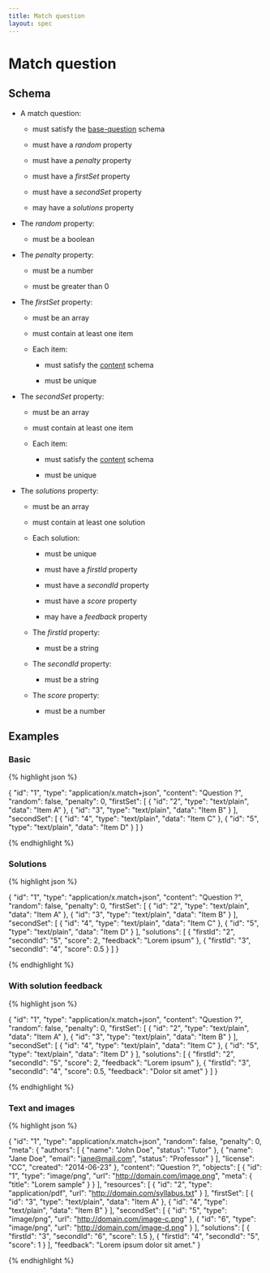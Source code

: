 ```yaml
---
title: Match question
layout: spec
---
```


# Match question

## Schema

* A match question:

  * must satisfy the [base-question](base-question.html) schema

  * must have a *random* property

  * must have a *penalty* property

  * must have a *firstSet* property

  * must have a *secondSet* property

  * may have a *solutions* property

* The *random* property:

  * must be a boolean

* The *penalty* property:

  * must be a number

  * must be greater than 0

* The *firstSet* property:

  * must be an array

  * must contain at least one item

  * Each item:

    * must satisfy the [content](content.html) schema

    * must be unique

* The *secondSet* property:

  * must be an array

  * must contain at least one item

  * Each item:

    * must satisfy the [content](content.html) schema

    * must be unique

* The *solutions* property:

  * must be an array

  * must contain at least one solution

  * Each solution:

    * must be unique

    * must have a *firstId* property

    * must have a *secondId* property

    * must have a *score* property

    * may have a *feedback* property

  * The *firstId* property:

    * must be a string

  * The *secondId* property:

    * must be a string

  * The *score* property:

    * must be a number

## Examples

### Basic

{% highlight json %}

{
  "id": "1",
  "type": "application/x.match+json",
  "content": "Question ?",
  "random": false,
  "penalty": 0,
  "firstSet": [
    {
      "id": "2",
      "type": "text/plain",
      "data": "Item A"
    },
    {
      "id": "3",
      "type": "text/plain",
      "data": "Item B"
    }
  ],
  "secondSet": [
    {
      "id": "4",
      "type": "text/plain",
      "data": "Item C"
    },
    {
      "id": "5",
      "type": "text/plain",
      "data": "Item D"
    }
  ]
}


{% endhighlight %}

### Solutions

{% highlight json %}

{
  "id": "1",
  "type": "application/x.match+json",
  "content": "Question ?",
  "random": false,
  "penalty": 0,
  "firstSet": [
    {
      "id": "2",
      "type": "text/plain",
      "data": "Item A"
    },
    {
      "id": "3",
      "type": "text/plain",
      "data": "Item B"
    }
  ],
  "secondSet": [
    {
      "id": "4",
      "type": "text/plain",
      "data": "Item C"
    },
    {
      "id": "5",
      "type": "text/plain",
      "data": "Item D"
    }
  ],
  "solutions": [
    {
      "firstId": "2",
      "secondId": "5",
      "score": 2,
      "feedback": "Lorem ipsum"
    },
    {
      "firstId": "3",
      "secondId": "4",
      "score": 0.5
    }
  ]
}


{% endhighlight %}

### With solution feedback

{% highlight json %}

{
  "id": "1",
  "type": "application/x.match+json",
  "content": "Question ?",
  "random": false,
  "penalty": 0,
  "firstSet": [
    {
      "id": "2",
      "type": "text/plain",
      "data": "Item A"
    },
    {
      "id": "3",
      "type": "text/plain",
      "data": "Item B"
    }
  ],
  "secondSet": [
    {
      "id": "4",
      "type": "text/plain",
      "data": "Item C"
    },
    {
      "id": "5",
      "type": "text/plain",
      "data": "Item D"
    }
  ],
  "solutions": [
    {
      "firstId": "2",
      "secondId": "5",
      "score": 2,
      "feedback": "Lorem ipsum"
    },
    {
      "firstId": "3",
      "secondId": "4",
      "score": 0.5,
      "feedback": "Dolor sit amet"
    }
  ]
}


{% endhighlight %}

### Text and images

{% highlight json %}

{
  "id": "1",
  "type": "application/x.match+json",
  "random": false,
  "penalty": 0,
  "meta": {
    "authors": [
      {
        "name": "John Doe",
        "status": "Tutor"
      },
      {
        "name": "Jane Doe",
        "email": "jane@mail.com",
        "status": "Professor"
      }
    ],
    "license": "CC",
    "created": "2014-06-23"
  },
  "content": "Question ?",
  "objects": [
    {
      "id": "1",
      "type": "image/png",
      "url": "http://domain.com/image.png",
      "meta": {
        "title": "Lorem sample"
      }
    }
  ],
  "resources": [
    {
      "id": "2",
      "type": "application/pdf",
      "url": "http://domain.com/syllabus.txt"
    }
  ],
  "firstSet": [
    {
      "id": "3",
      "type": "text/plain",
      "data": "Item A"
    },
    {
      "id": "4",
      "type": "text/plain",
      "data": "Item B"
    }
  ],
  "secondSet": [
    {
      "id": "5",
      "type": "image/png",
      "url": "http://domain.com/image-c.png"
    },
    {
      "id": "6",
      "type": "image/png",
      "url": "http://domain.com/image-d.png"
    }
  ],
  "solutions": [
    {
      "firstId": "3",
      "secondId": "6",
      "score": 1.5
    },
    {
      "firstId": "4",
      "secondId": "5",
      "score": 1
    }
  ],
  "feedback": "Lorem ipsum dolor sit amet."
}


{% endhighlight %}

